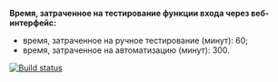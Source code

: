 **Время, затраченное на тестирование функции входа через веб-интерфейс:**

* время, затраченное на ручное тестирование (минут): 60;
* время, затраченное на автоматизацию (минут): 300.



[![Build status](https://ci.appveyor.com/api/projects/status/4pt8x4gql4yxx4pm?svg=true)](https://ci.appveyor.com/project/AnstasiaKli/ibank)
